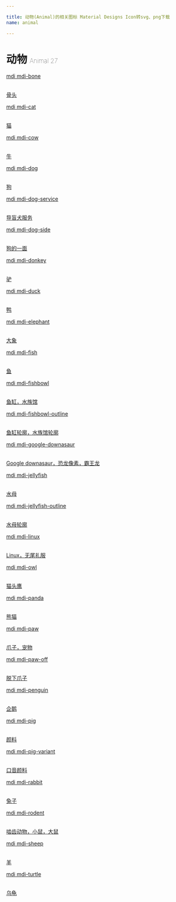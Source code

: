 ```yaml
---

title: 动物(Animal)的相关图标 Material Designs Icon转svg、png下载
name: animal

---
```


# 动物  <small style="font-size: 60%;font-weight: 100">Animal <span class="badge-secondary badge">27</span> </small>

<search tag="animal" :max="0"/>

<div class="icon-list row" id="search-show"><a href="/icon/bone.html" class="icon-item col-6 col-sm-4 col-md-2"><div class="icon-item-inner"><i class="mdi mdi-bone"></i><p><span>mdi mdi-bone</span></p> <p><br> 骨头</p></div></a><a href="/icon/cat.html" class="icon-item col-6 col-sm-4 col-md-2"><div class="icon-item-inner"><i class="mdi mdi-cat"></i><p><span>mdi mdi-cat</span></p> <p><br> 猫</p></div></a><a href="/icon/cow.html" class="icon-item col-6 col-sm-4 col-md-2"><div class="icon-item-inner"><i class="mdi mdi-cow"></i><p><span>mdi mdi-cow</span></p> <p><br> 牛</p></div></a><a href="/icon/dog.html" class="icon-item col-6 col-sm-4 col-md-2"><div class="icon-item-inner"><i class="mdi mdi-dog"></i><p><span>mdi mdi-dog</span></p> <p><br> 狗</p></div></a><a href="/icon/dog-service.html" class="icon-item col-6 col-sm-4 col-md-2"><div class="icon-item-inner"><i class="mdi mdi-dog-service"></i><p><span>mdi mdi-dog-service</span></p> <p><br> 导盲犬服务</p></div></a><a href="/icon/dog-side.html" class="icon-item col-6 col-sm-4 col-md-2"><div class="icon-item-inner"><i class="mdi mdi-dog-side"></i><p><span>mdi mdi-dog-side</span></p> <p><br> 狗的一面</p></div></a><a href="/icon/donkey.html" class="icon-item col-6 col-sm-4 col-md-2"><div class="icon-item-inner"><i class="mdi mdi-donkey"></i><p><span>mdi mdi-donkey</span></p> <p><br> 驴</p></div></a><a href="/icon/duck.html" class="icon-item col-6 col-sm-4 col-md-2"><div class="icon-item-inner"><i class="mdi mdi-duck"></i><p><span>mdi mdi-duck</span></p> <p><br> 鸭</p></div></a><a href="/icon/elephant.html" class="icon-item col-6 col-sm-4 col-md-2"><div class="icon-item-inner"><i class="mdi mdi-elephant"></i><p><span>mdi mdi-elephant</span></p> <p><br> 大象</p></div></a><a href="/icon/fish.html" class="icon-item col-6 col-sm-4 col-md-2"><div class="icon-item-inner"><i class="mdi mdi-fish"></i><p><span>mdi mdi-fish</span></p> <p><br> 鱼</p></div></a><a href="/icon/fishbowl.html" class="icon-item col-6 col-sm-4 col-md-2"><div class="icon-item-inner"><i class="mdi mdi-fishbowl"></i><p><span>mdi mdi-fishbowl</span></p> <p><br> 鱼缸，水族馆</p></div></a><a href="/icon/fishbowl-outline.html" class="icon-item col-6 col-sm-4 col-md-2"><div class="icon-item-inner"><i class="mdi mdi-fishbowl-outline"></i><p><span>mdi mdi-fishbowl-outline</span></p> <p><br> 鱼缸轮廓，水族馆轮廓</p></div></a><a href="/icon/google-downasaur.html" class="icon-item col-6 col-sm-4 col-md-2"><div class="icon-item-inner"><i class="mdi mdi-google-downasaur"></i><p><span>mdi mdi-google-downasaur</span></p> <p><br> Google downasaur，恐龙像素，霸王龙</p></div></a><a href="/icon/jellyfish.html" class="icon-item col-6 col-sm-4 col-md-2"><div class="icon-item-inner"><i class="mdi mdi-jellyfish"></i><p><span>mdi mdi-jellyfish</span></p> <p><br> 水母</p></div></a><a href="/icon/jellyfish-outline.html" class="icon-item col-6 col-sm-4 col-md-2"><div class="icon-item-inner"><i class="mdi mdi-jellyfish-outline"></i><p><span>mdi mdi-jellyfish-outline</span></p> <p><br> 水母轮廓</p></div></a><a href="/icon/linux.html" class="icon-item col-6 col-sm-4 col-md-2"><div class="icon-item-inner"><i class="mdi mdi-linux"></i><p><span>mdi mdi-linux</span></p> <p><br> Linux，无尾礼服</p></div></a><a href="/icon/owl.html" class="icon-item col-6 col-sm-4 col-md-2"><div class="icon-item-inner"><i class="mdi mdi-owl"></i><p><span>mdi mdi-owl</span></p> <p><br> 猫头鹰</p></div></a><a href="/icon/panda.html" class="icon-item col-6 col-sm-4 col-md-2"><div class="icon-item-inner"><i class="mdi mdi-panda"></i><p><span>mdi mdi-panda</span></p> <p><br> 熊猫</p></div></a><a href="/icon/paw.html" class="icon-item col-6 col-sm-4 col-md-2"><div class="icon-item-inner"><i class="mdi mdi-paw"></i><p><span>mdi mdi-paw</span></p> <p><br> 爪子，宠物</p></div></a><a href="/icon/paw-off.html" class="icon-item col-6 col-sm-4 col-md-2"><div class="icon-item-inner"><i class="mdi mdi-paw-off"></i><p><span>mdi mdi-paw-off</span></p> <p><br> 脱下爪子</p></div></a><a href="/icon/penguin.html" class="icon-item col-6 col-sm-4 col-md-2"><div class="icon-item-inner"><i class="mdi mdi-penguin"></i><p><span>mdi mdi-penguin</span></p> <p><br> 企鹅</p></div></a><a href="/icon/pig.html" class="icon-item col-6 col-sm-4 col-md-2"><div class="icon-item-inner"><i class="mdi mdi-pig"></i><p><span>mdi mdi-pig</span></p> <p><br> 颜料</p></div></a><a href="/icon/pig-variant.html" class="icon-item col-6 col-sm-4 col-md-2"><div class="icon-item-inner"><i class="mdi mdi-pig-variant"></i><p><span>mdi mdi-pig-variant</span></p> <p><br> 口音颜料</p></div></a><a href="/icon/rabbit.html" class="icon-item col-6 col-sm-4 col-md-2"><div class="icon-item-inner"><i class="mdi mdi-rabbit"></i><p><span>mdi mdi-rabbit</span></p> <p><br> 兔子</p></div></a><a href="/icon/rodent.html" class="icon-item col-6 col-sm-4 col-md-2"><div class="icon-item-inner"><i class="mdi mdi-rodent"></i><p><span>mdi mdi-rodent</span></p> <p><br> 啮齿动物，小鼠，大鼠</p></div></a><a href="/icon/sheep.html" class="icon-item col-6 col-sm-4 col-md-2"><div class="icon-item-inner"><i class="mdi mdi-sheep"></i><p><span>mdi mdi-sheep</span></p> <p><br> 羊</p></div></a><a href="/icon/turtle.html" class="icon-item col-6 col-sm-4 col-md-2"><div class="icon-item-inner"><i class="mdi mdi-turtle"></i><p><span>mdi mdi-turtle</span></p> <p><br> 乌龟</p></div></a></div>

